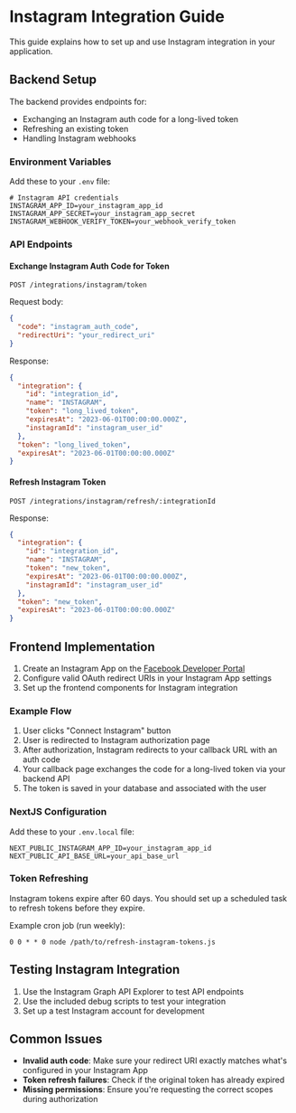 # Instagram Integration Guide

This guide explains how to set up and use Instagram integration in your application.

## Backend Setup

The backend provides endpoints for:
- Exchanging an Instagram auth code for a long-lived token
- Refreshing an existing token
- Handling Instagram webhooks

### Environment Variables

Add these to your `.env` file:

```
# Instagram API credentials
INSTAGRAM_APP_ID=your_instagram_app_id
INSTAGRAM_APP_SECRET=your_instagram_app_secret
INSTAGRAM_WEBHOOK_VERIFY_TOKEN=your_webhook_verify_token
```

### API Endpoints

#### Exchange Instagram Auth Code for Token

```
POST /integrations/instagram/token
```

Request body:
```json
{
  "code": "instagram_auth_code",
  "redirectUri": "your_redirect_uri"
}
```

Response:
```json
{
  "integration": {
    "id": "integration_id",
    "name": "INSTAGRAM",
    "token": "long_lived_token",
    "expiresAt": "2023-06-01T00:00:00.000Z",
    "instagramId": "instagram_user_id"
  },
  "token": "long_lived_token",
  "expiresAt": "2023-06-01T00:00:00.000Z"
}
```

#### Refresh Instagram Token

```
POST /integrations/instagram/refresh/:integrationId
```

Response:
```json
{
  "integration": {
    "id": "integration_id",
    "name": "INSTAGRAM",
    "token": "new_token",
    "expiresAt": "2023-06-01T00:00:00.000Z",
    "instagramId": "instagram_user_id"
  },
  "token": "new_token",
  "expiresAt": "2023-06-01T00:00:00.000Z"
}
```

## Frontend Implementation

1. Create an Instagram App on the [Facebook Developer Portal](https://developers.facebook.com/)
2. Configure valid OAuth redirect URIs in your Instagram App settings
3. Set up the frontend components for Instagram integration

### Example Flow

1. User clicks "Connect Instagram" button
2. User is redirected to Instagram authorization page
3. After authorization, Instagram redirects to your callback URL with an auth code
4. Your callback page exchanges the code for a long-lived token via your backend API
5. The token is saved in your database and associated with the user

### NextJS Configuration

Add these to your `.env.local` file:

```
NEXT_PUBLIC_INSTAGRAM_APP_ID=your_instagram_app_id
NEXT_PUBLIC_API_BASE_URL=your_api_base_url
```

### Token Refreshing

Instagram tokens expire after 60 days. You should set up a scheduled task to refresh tokens before they expire.

Example cron job (run weekly):
```
0 0 * * 0 node /path/to/refresh-instagram-tokens.js
```

## Testing Instagram Integration

1. Use the Instagram Graph API Explorer to test API endpoints
2. Use the included debug scripts to test your integration
3. Set up a test Instagram account for development

## Common Issues

- **Invalid auth code**: Make sure your redirect URI exactly matches what's configured in your Instagram App
- **Token refresh failures**: Check if the original token has already expired
- **Missing permissions**: Ensure you're requesting the correct scopes during authorization
